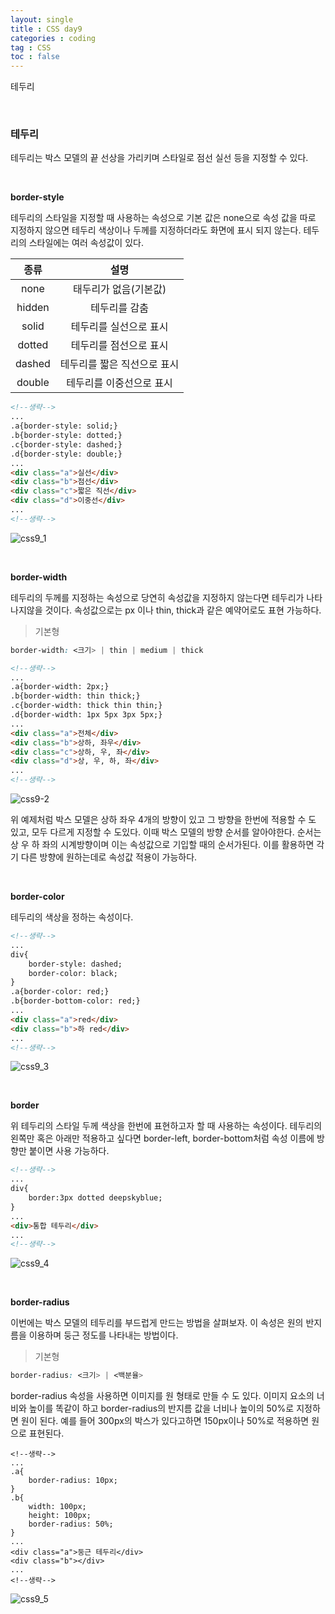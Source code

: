 ```yaml
---
layout: single
title : CSS day9
categories : coding
tag : CSS
toc : false
---
```


테두리

<br>

### 테두리

테두리는 박스 모델의 끝 선상을 가리키며 스타일로 점선 실선 등을 지정할 수 있다.

<br>

**border-style**<br>

테두리의 스타일을 지정할 때 사용하는 속성으로 기본 값은 none으로 속성 값을 따로 지정하지 않으면 테두리 색상이나 두께를 지정하더라도 화면에 표시 되지 않는다. 테두리의 스타일에는 여러 속성값이 있다.

|  종류  |            설명             |
| :----: | :-------------------------: |
|  none  |    태두리가 없음(기본값)    |
| hidden |        테두리를 감춤        |
| solid  |   테두리를 실선으로 표시    |
| dotted |   테두리를 점선으로 표시    |
| dashed | 테두리를 짧은 직선으로 표시 |
| double |  테두리를 이중선으로 표시   |

```html
<!--생략-->
...
.a{border-style: solid;}
.b{border-style: dotted;}
.c{border-style: dashed;}
.d{border-style: double;}
...
<div class="a">실선</div>
<div class="b">점선</div>
<div class="c">짧은 직선</div>
<div class="d">이중선</div>
...
<!--생략-->
```

![css9_1](https://github.com/YUNCHANYEONG/YUNCHANYEONG.github.io/blob/master/assets/images/coding_img/css9_1.JPG?raw=true)

<br>

**border-width**<br>

테두리의 두께를 지정하는 속성으로 당연히 속성값을 지정하지 않는다면 테두리가 나타나지않을 것이다. 속성값으로는 px 이나 thin, thick과 같은 예약어로도 표현 가능하다.

> 기본형

```css
border-width: <크기> | thin | medium | thick
```

```html
<!--생략-->
...
.a{border-width: 2px;}
.b{border-width: thin thick;}
.c{border-width: thick thin thin;}
.d{border-width: 1px 5px 3px 5px;}
...
<div class="a">전체</div>
<div class="b">상하, 좌우</div>
<div class="c">상하, 우, 좌</div>
<div class="d">상, 우, 하, 좌</div>
...
<!--생략-->
```

![css9-2](https://github.com/YUNCHANYEONG/YUNCHANYEONG.github.io/blob/master/assets/images/coding_img/css9_2.JPG?raw=true)

위 예제처럼 박스 모델은 상하 좌우 4개의 방향이 있고 그 방향을 한번에 적용할 수 도 있고, 모두 다르게 지정할 수 도있다. 이때 박스 모델의 방향 순서를 알아야한다. 순서는 상 우 하 좌의 시계방향이며 이는 속성값으로 기입할 때의 순서가된다. 이를 활용하면 각기 다른 방향에 원하는데로 속성값 적용이 가능하다.

<br>

**border-color**<br>

테두리의 색상을 정하는 속성이다.

```html
<!--생략-->
...
div{
    border-style: dashed;
    border-color: black;
}
.a{border-color: red;}
.b{border-bottom-color: red;}
...
<div class="a">red</div>
<div class="b">하 red</div>
...
<!--생략-->
```

![css9_3](https://github.com/YUNCHANYEONG/YUNCHANYEONG.github.io/blob/master/assets/images/coding_img/css9_3.JPG?raw=true)

<br>

**border**<br>

위 테두리의 스타일 두께 색상을 한번에 표현하고자 할 때 사용하는 속성이다. 테두리의 왼쪽만 혹은 아래만 적용하고 싶다면 border-left, border-bottom처럼 속성 이름에 방향만 붙이면 사용 가능하다.

```html
<!--생략-->
...
div{
	border:3px dotted deepskyblue;
}
...
<div>통합 테두리</div>
...
<!--생략-->
```

![css9_4](https://github.com/YUNCHANYEONG/YUNCHANYEONG.github.io/blob/master/assets/images/coding_img/css9_4.JPG?raw=true)

<br>

**border-radius**<br>

이번에는 박스 모델의 테두리를 부드럽게 만드는 방법을 살펴보자. 이 속성은 원의 반지름을 이용하며 둥근 정도를 나타내는 방법이다.

> 기본형

```css
border-radius: <크기> | <백분율>
```

border-radius 속성을 사용하면 이미지를 원 형태로 만들 수 도 있다. 이미지 요소의 너비와 높이를 똑같이 하고 border-radius의 반지름 값을 너비나 높이의 50%로 지정하면 원이 된다. 예를 들어 300px의 박스가 있다고하면 150px이나 50%로 적용하면 원으로 표현된다.

```
<!--생략-->
...
.a{
	border-radius: 10px;
}
.b{
	width: 100px;
    height: 100px;
	border-radius: 50%;
}
...
<div class="a">둥근 테두리</div>
<div class="b"></div>
...
<!--생략-->
```

![css9_5](https://github.com/YUNCHANYEONG/YUNCHANYEONG.github.io/blob/master/assets/images/coding_img/css9_5.JPG?raw=true)